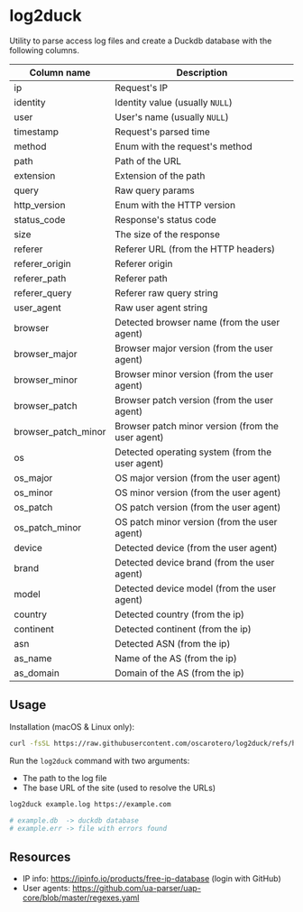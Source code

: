 # log2duck

Utility to parse access log files and create a Duckdb database with the
following columns.

| Column name          | Description                                       |
| -------------------- | ------------------------------------------------- |
| ip                   | Request's IP                                      |
| identity             | Identity value (usually `NULL`)                   |
| user                 | User's name (usually `NULL`)                      |
| timestamp            | Request's parsed time                             |
| method               | Enum with the request's method                    |
| path                 | Path of the URL                                   |
| extension            | Extension of the path                             |
| query                | Raw query params                                  |
| http_version         | Enum with the HTTP version                        |
| status_code          | Response's status code                            |
| size                 | The size of the response                          |
| referer              | Referer URL (from the HTTP headers)               |
| referer_origin       | Referer origin                                    |
| referer_path         | Referer path                                      |
| referer_query        | Referer raw query string                          |
| user_agent           | Raw user agent string                             |
| browser              | Detected browser name (from the user agent)       |
| browser_major        | Browser major version (from the user agent)       |
| browser_minor        | Browser minor version (from the user agent)       |
| browser_patch        | Browser patch version (from the user agent)       |
| browser_patch_minor  | Browser patch minor version (from the user agent) |
| os                   | Detected operating system (from the user agent)   |
| os_major             | OS major version (from the user agent)            |
| os_minor             | OS minor version (from the user agent)            |
| os_patch             | OS patch version (from the user agent)            |
| os_patch_minor       | OS patch minor version (from the user agent)      |
| device               | Detected device (from the user agent)             |
| brand                | Detected device brand (from the user agent)       |
| model                | Detected device model (from the user agent)       |
| country              | Detected country (from the ip)                    |
| continent            | Detected continent (from the ip)                  |
| asn                  | Detected ASN (from the ip)                        |
| as_name              | Name of the AS (from the ip)                      |
| as_domain            | Domain of the AS (from the ip)                    |

## Usage

Installation (macOS & Linux only):

```sh
curl -fsSL https://raw.githubusercontent.com/oscarotero/log2duck/refs/heads/main/install.sh | sh
```

Run the `log2duck` command with two arguments:

- The path to the log file
- The base URL of the site (used to resolve the URLs)

```sh
log2duck example.log https://example.com

# example.db  -> duckdb database
# example.err -> file with errors found
```

## Resources

- IP info: https://ipinfo.io/products/free-ip-database (login with GitHub)
- User agents: https://github.com/ua-parser/uap-core/blob/master/regexes.yaml
